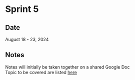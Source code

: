 # Sprint 5
## Date
August 18 - 23, 2024

## Notes
Notes will initially be taken together on a shared Google Doc  
Topic to be covered are listed [here](https://github.com/plazi/arcadia-project/issues/258)
